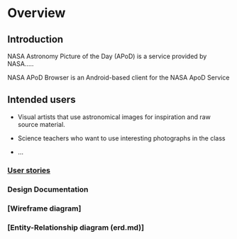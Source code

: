 # Overview

## Introduction

NASA Astronomy Picture of the Day (APoD) is a service provided by NASA.....

NASA APoD Browser is an Android-based client for the NASA ApoD Service

## Intended users

* Visual artists that use astronomical images for inspiration and raw source material.

* Science teachers who want to use interesting photographs in the class

* &hellip;

### [User stories](user-stories.md)

### Design Documentation

### [Wireframe diagram]

### [Entity-Relationship diagram (erd.md)]

